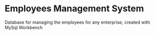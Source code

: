 # Employees Management System
Database for managing the employees for any enterprise, created with MySql Workbench
